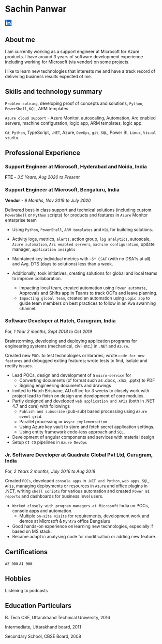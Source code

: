 # Sachin Panwar

[![LinkedIn](./assets/img/in-21.png)](https://www.linkedin.com/in/sachinpanwar)

## About me

I am currently working as a support engineer at Microsoft for Azure products.
I have around 3 years of software development experience including working for Microsoft (via vendor) on some projects.

I like to learn new technologies that interests me and have a track record of delivering business results expected of me.

## Skills and technology summary

`Problem solving`, developing proof of concepts and solutions, `Python`, `PowerShell`, `KQL`, ARM templates.

`Azure cloud support` - Azure Monitor, autoscaling, Automation, Arc enabled servers, machine configuration, logic app, ARM templates, logic app.

`C#`, `Python`, TypeScript, `.NET`, Azure, `DevOps`, `git`, `SQL`, Power BI, `Linux`, `Visual studio`.

## Professional Experience

### Support Engineer at Microsoft, Hyderabad and Noida, India

**FTE** - *3.5 Years, Aug 2020 to Present*

### Support Engineer at Microsoft, Bengaluru, India

**Vendor** - *9 Months, Nov 2019 to July 2020*

Delivered best-in class support and technical solutions (including custom `PowerShell` or `Python` scripts) for products and features in `Azure` Monitor enterprise team
- Using `Python`, `PowerShell`, `ARM templates` and `KQL` for building solutions.
- Activity logs, metrics, `alerts`, action group, `log analytics`, autoscale, `Azure automation`, `Arc enabled servers`, `machine configuration`, update manager, `application insights`
- Maintained key individual metrics with `~5* CSAT` (with no DSATs at all) and Avg. DTS (days to solutions) less
than a week.

- Additionally, took initiatives, creating solutions for global and local teams to improve collaboration.
  - Impacting local team, created automation using `Power automate`, Approvals and Shifts app in Teams to track OOFs and leave planning.
  - `Impacting global team`, created an automation using `Logic app` to guide team members on best practices to follow in an Ava swarming channel.

### Software Developer at Hatch, Gurugram, India

For, *1 Year 2 months, Sept 2018 to Oct 2019*

Brainstorming, developing and deploying application programs for engineering systems (mechanical, civil etc.) in `.NET` and `Azure`.

Created new `POCs` to test technologies or libraries; wrote `code for new features` and debugged exiting features; wrote tests to find, isolate and rectify issues.

- Lead POCs, design and development of a `micro-service` for
  - Converting documents (of format such as .docx, .xlsx, .pptx) to PDF
  - Signing engineering documents and drawings
- Invited to Hatch Brisbane, AU office for 3 weeks to closely work with project lead to finish on design and development of core modules.
- Partly designed and developed `web application and APIs` (both in .NET 4.7 and core) with followings
  - `Publish and subscribe` (pub-sub) based processing using `Azure event grid`.
  - Parallel processing or `Async implementation`
  - Using Azure key vault to store and fetch secret application settings.
  - Using entity framework code-less approach and `SQL`.
- Development of angular components and services with material design
- Setup `CI CD` pipelines in `Azure DevOps`

### Jr. Software Developer at Quadrate Global Pvt Ltd, Gurugram, India

For, *2 Years 2 months, July 2016 to Aug 2018*

Created `POCs`, developed `console apps` in `.NET and Python`, `web apps`, `SQL`, `APIs`, managing deployments or resources in `Azure` and office plugins in .NET, writing `shell scripts` for various automation and created `Power BI reports` and dashboards for business level users.

- `Worked closely with program managers at Microsoft` India on POCs, console apps and automation.
  - Multiple `on-site visits` for requirements, development work and demos at Microsoft & `Myntra` office Bengaluru
- Good hands-on experience on learning new technologies, especially if based on MS stack.
- Became adapt in analysing code for modification or adding new feature.


## Certifications

`AZ 900` `AI 900`

## Hobbies

Listening to podcasts

## Education Particulars

B. Tech CSE, Uttarakhand Technical University, 2016

Intermediate, Uttarakhand board, 2011

Secondary School, CBSE Board, 2008

<br/>
<script src="assets/scripts/home.js" type="text/javascript"></script>
